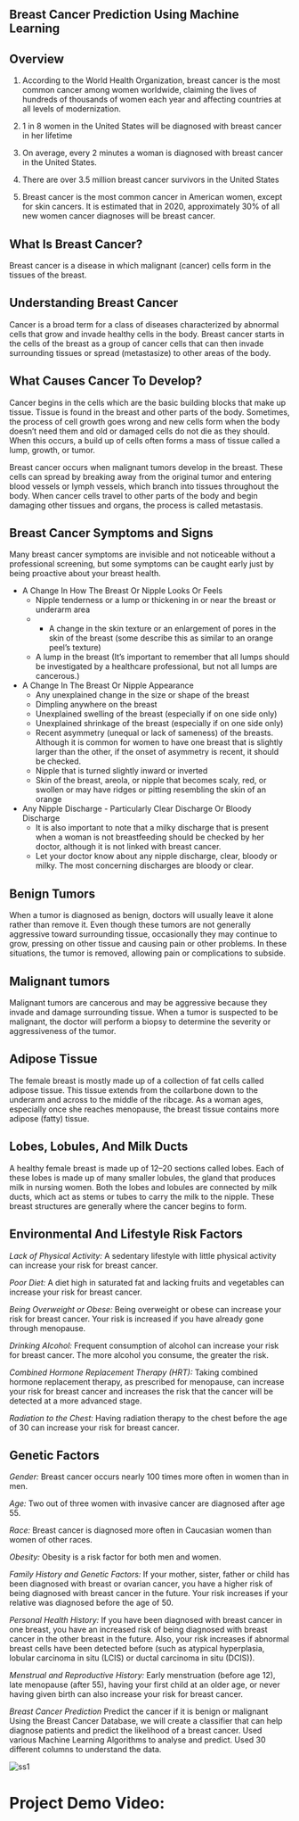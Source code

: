 ## Breast Cancer Prediction Using Machine Learning

## Overview

1.  According to the World Health Organization, breast cancer is the most common cancer among women worldwide, claiming the lives of hundreds of thousands of women each year and affecting countries at all levels of modernization.

2.  1 in 8 women in the United States will be diagnosed with breast cancer in her lifetime

3.  On average, every 2 minutes a woman is diagnosed with breast cancer in the United States.

4.  There are over 3.5 million breast cancer survivors in the United States

5.  Breast cancer is the most common cancer in American women, except for skin cancers. It is estimated that in 2020, approximately 30% of all new women cancer diagnoses will be breast cancer.

## What Is Breast Cancer? 
Breast cancer is a disease in which malignant (cancer) cells form in the tissues of the breast. 

## Understanding Breast Cancer
Cancer is a broad term for a class of diseases characterized by abnormal cells that grow and invade  healthy cells in the body.  Breast cancer starts in the cells of the breast as a group of cancer cells that can then invade surrounding tissues or spread (metastasize) to other areas of the body.

## What Causes Cancer To Develop?
Cancer begins in the cells which are the basic building blocks that make up tissue. Tissue is found in the breast and other parts of the body.  Sometimes, the process of cell growth goes wrong and new cells form when the body doesn’t need them and old or damaged cells do not die as they should.  When this occurs, a build up of cells often forms a mass of tissue called a lump, growth, or tumor.

Breast cancer occurs when malignant tumors develop in the breast.  These cells can spread by breaking away from the original tumor and entering blood vessels or lymph vessels, which branch into tissues throughout the body. When cancer cells travel to other parts of the body and begin damaging other tissues and organs, the process is called metastasis.


## Breast Cancer Symptoms and Signs
Many breast cancer symptoms are invisible and not noticeable without a professional screening, but some symptoms can be caught early just by being proactive about your breast health. 

- A Change In How The Breast Or Nipple Looks Or Feels
  - Nipple tenderness or a lump or thickening in or near the breast or underarm area
  - - A change in the skin texture or an enlargement of pores in the skin of the breast  (some describe this as similar to an orange peel’s texture)
  - A lump in the breast (It’s important to remember that all lumps should be investigated by a healthcare professional, but not all lumps are cancerous.)
- A Change In The Breast Or Nipple Appearance
  - Any unexplained change in the size or shape of the breast
  - Dimpling anywhere on the breast
  - Unexplained swelling of the breast (especially if on one side only)
  - Unexplained shrinkage of the breast (especially if on one side only)
  - Recent asymmetry (unequal or lack of sameness) of the breasts. Although it is common for women to have one breast that is slightly larger than the other, if the onset of asymmetry is recent, it should be checked.
  - Nipple that is turned slightly inward or inverted
  - Skin of the breast, areola, or nipple that becomes scaly, red, or swollen or may have ridges or pitting resembling the skin of an orange
- Any Nipple Discharge - Particularly Clear Discharge Or Bloody Discharge
  - It is also important to note that a milky discharge that is present when a woman is not breastfeeding should be checked by her doctor, although it is not linked with breast cancer.
  - Let your doctor know about any nipple discharge, clear, bloody or milky. The most concerning discharges are bloody or clear.

## Benign Tumors
When a tumor is diagnosed as benign, doctors will usually leave it alone rather than remove it. Even though these tumors are not generally aggressive toward surrounding tissue, occasionally they may continue to grow, pressing on other tissue and causing pain or other problems. In these situations, the tumor is removed, allowing pain or complications to subside.

## Malignant tumors
Malignant tumors are cancerous and may be aggressive because they invade and damage surrounding tissue. When a tumor is suspected to be malignant, the doctor will perform a biopsy to determine the severity or aggressiveness of the tumor.

## Adipose Tissue
The female breast is mostly made up of a collection of fat cells called adipose tissue. This tissue extends from the collarbone down to the underarm and across to the middle of the ribcage. As a woman ages, especially once she reaches menopause, the breast tissue contains more adipose (fatty) tissue.

## Lobes, Lobules, And Milk Ducts
A healthy female breast is made up of 12–20 sections called lobes. Each of these lobes is made up of many smaller lobules, the gland that produces milk in nursing women. Both the lobes and lobules are connected by milk ducts, which act as stems or tubes to carry the milk to the nipple. These breast structures are generally where the cancer begins to form.

## Environmental And Lifestyle Risk Factors
*Lack of Physical Activity:*  A sedentary lifestyle with little physical activity can increase your risk for breast cancer.

*Poor Diet:*  A diet high in saturated fat and lacking fruits and vegetables can increase your risk for breast cancer.  

*Being Overweight or Obese:*  Being overweight or obese can increase your risk for breast cancer. Your risk is increased if you have already gone through menopause.  

*Drinking Alcohol:*  Frequent consumption of alcohol can increase your risk for breast cancer. The more alcohol you consume, the greater the risk. 

*Combined Hormone Replacement Therapy (HRT):*  Taking combined hormone replacement therapy, as prescribed for menopause, can increase your risk for breast cancer and increases the risk that the cancer will be detected at a more advanced stage.

*Radiation to the Chest:*  Having radiation therapy to the chest before the age of 30 can increase your risk for breast cancer. 

## Genetic Factors
*Gender:* Breast cancer occurs nearly 100 times more often in women than in men.

*Age:* Two out of three women with invasive cancer are diagnosed after age 55.

*Race:* Breast cancer is diagnosed more often in Caucasian women than women of other races.

*Obesity:* Obesity is a risk factor for both men and women.

*Family History and Genetic Factors:* If your mother, sister, father or child has been diagnosed with breast or ovarian cancer, you have a higher risk of being diagnosed with breast cancer in the future. Your risk increases if your relative was diagnosed before the age of 50.  

*Personal Health History:* If you have been diagnosed with breast cancer in one breast, you have an increased risk of being diagnosed with breast cancer in the other breast in the future. Also, your risk increases if abnormal breast cells have been detected before (such as atypical hyperplasia, lobular carcinoma in situ (LCIS) or ductal carcinoma in situ (DCIS)).

*Menstrual and Reproductive History:* Early menstruation (before age 12), late menopause (after 55), having your first child at an older age, or never having given birth can also increase your risk for breast cancer.

*Breast Cancer Prediction*
Predict the cancer if it is benign or malignant
Using the Breast Cancer Database, we will create a classifier that can help diagnose patients and predict the likelihood of a breast cancer.
Used various Machine Learning Algorithms to analyse and predict.
Used 30 different columns to understand the data.

![ss1](https://user-images.githubusercontent.com/91774934/199792920-54e9bcba-5adb-43bb-a896-749e6cb95499.jpeg)

# Project Demo Video:



